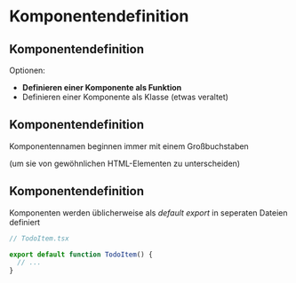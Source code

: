 # Komponentendefinition

## Komponentendefinition

Optionen:

- **Definieren einer Komponente als Funktion**
- Definieren einer Komponente als Klasse (etwas veraltet)

## Komponentendefinition

Komponentennamen beginnen immer mit einem Großbuchstaben

(um sie von gewöhnlichen HTML-Elementen zu unterscheiden)

## Komponentendefinition

Komponenten werden üblicherweise als _default export_ in seperaten Dateien definiert

```js
// TodoItem.tsx

export default function TodoItem() {
  // ...
}
```
